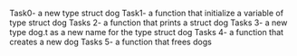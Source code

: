 Task0- a new type struct dog
Task1- a function that initialize a variable of type struct dog
Tasks 2- a function that prints a struct dog
Tasks 3- a new type dog.t as a new name for the type struct dog
Tasks 4- a function that creates a new dog
Tasks 5- a function that frees dogs
